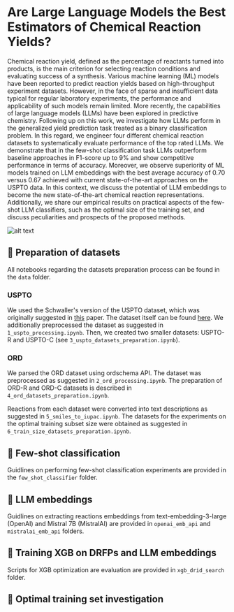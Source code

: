 # Are Large Language Models the Best Estimators of Chemical Reaction Yields?

Chemical reaction yield, defined as the percentage of reactants turned into products, is the main criterion for selecting reaction conditions and evaluating success of a synthesis. Various machine learning (ML) models have been reported to predict reaction yields based on high-throughput experiment datasets. However, in the face of sparse and insufficient data typical for regular laboratory experiments, the performance and applicability of such models remain limited. More recently, the capabilities of large language models (LLMs) have been explored in predictive chemistry. Following up on this work, we investigate how LLMs perform in the generalized yield prediction task treated as a binary classification problem. In this regard, we engineer four different chemical reaction datasets to systematically evaluate performance of the top rated LLMs. We demonstrate that in the few-shot classification task LLMs outperform baseline approaches in F1-score up to 9\% and show competitive performance in terms of accuracy. Moreover, we observe superiority of ML models trained on LLM embeddings with the best average accuracy of 0.70 versus 0.67 achieved with current state-of-the-art approaches on the USPTO data. In this context, we discuss the potential of LLM embeddings to become the new state-of-the-art chemical reaction representations. Additionally, we share our empirical results on practical aspects of the few-shot LLM classifiers, such as the optimal size of the training set, and discuss peculiarities and prospects of the proposed methods.

![alt text](https://github.com/AsyaOrlova/llm_yield_pred/blob/main/assets/emb_gradient.jpg)

## :pushpin: Preparation of datasets
All notebooks regarding the datasets preparation process can be found in the ```data``` folder.
### USPTO
We used the Schwaller's version of the USPTO dataset, which was originally suggested in [this](https://pubs.rsc.org/en/content/articlelanding/2018/SC/C8SC02339E) paper. The dataset itself can be found [here](https://ibm.ent.box.com/v/ReactionSeq2SeqDataset). We additionally preprocessed the dataset as suggested in ```1_uspto_processing.ipynb```. Then, we created two smaller datasets: USPTO-R and USPTO-C (see ```3_uspto_datasets_preparation.ipynb```).
### ORD
We parsed the ORD dataset using ordschema API. The dataset was preprocessed as suggested in ```2_ord_processing.ipynb```. The preparation of ORD-R and ORD-C datasets is described in ```4_ord_datasets_preparation.ipynb```.

Reactions from each dataset were converted into text descriptions as suggested in ```5_smiles_to_iupac.ipynb```.
The datasets for the experiments on the optimal training subset size were obtained as suggested in ```6_train_size_datasets_preparation.ipynb```.

## :pushpin: Few-shot classification

Guidlines on performing few-shot classification experiments are provided in the `few_shot_classifier` folder.

## :pushpin: LLM embeddings

Guidlines on extracting reactions embeddings from text-embedding-3-large (OpenAI) and Mistral 7B (MistralAI) are provided in `openai_emb_api` and `mistralai_emb_api` folders.

## :pushpin: Training XGB on DRFPs and LLM embeddings

Scripts for XGB optimization are evaluation are provided in `xgb_drid_search` folder.

## :pushpin: Optimal training set investigation
